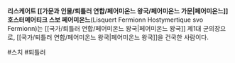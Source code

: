 **리스케어트 [[가문과 인물/퇴틀러 연합/페어미온느 왕국/페어미온느 가문|페어미온느]] 호스터메어티크 스보 페어미온느**(Lisquert Fermionn Hostymertique svo Fermionn)는 [[국가/퇴틀러 연합/페어미온느 왕국|페어미온느 왕국]] 제1대 군의장으로, [[국가/퇴틀러 연합/페어미온느 왕국|페어미온느 왕국]]을 건국한 사람이다.

#스치 #퇴틀러 